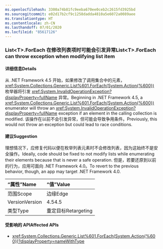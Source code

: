 ```yaml
---
ms.openlocfilehash: 3300a74b81fc9eeba670ee0ceb2c2615fd3925bd
ms.sourcegitcommit: e02d17b2cf9c1258dadda4810a5e6072a0089aee
ms.translationtype: HT
ms.contentlocale: zh-CN
ms.lasthandoff: 07/01/2020
ms.locfileid: "85617126"
---
```

### <a name="listlttgtforeach-can-throw-exception-when-modifying-list-item"></a><span data-ttu-id="664a3-101">List&lt;T&gt;.ForEach 在修改列表项时可能会引发异常</span><span class="sxs-lookup"><span data-stu-id="664a3-101">List&lt;T&gt;.ForEach can throw exception when modifying list item</span></span>

#### <a name="details"></a><span data-ttu-id="664a3-102">详细信息</span><span class="sxs-lookup"><span data-stu-id="664a3-102">Details</span></span>

<span data-ttu-id="664a3-103">从 .NET Framework 4.5 开始，如果修改了调用集合中的元素，<xref:System.Collections.Generic.List%601.ForEach(System.Action{%600})> 枚举器将引发 <xref:System.InvalidOperationException?displayProperty=fullName> 异常。</span><span class="sxs-lookup"><span data-stu-id="664a3-103">Beginning in .NET Framework 4.5, a <xref:System.Collections.Generic.List%601.ForEach(System.Action{%600})> enumerator will throw an <xref:System.InvalidOperationException?displayProperty=fullName> exception if an element in the calling collection is modified.</span></span> <span data-ttu-id="664a3-104">该操作在以前不会引发异常，但可能会导致争用条件。</span><span class="sxs-lookup"><span data-stu-id="664a3-104">Previously, this would not throw an exception but could lead to race conditions.</span></span>

#### <a name="suggestion"></a><span data-ttu-id="664a3-105">建议</span><span class="sxs-lookup"><span data-stu-id="664a3-105">Suggestion</span></span>

<span data-ttu-id="664a3-106">理想情况下，应修复代码以便在枚举列表元素时不会修改列表，因为这始终不是安全操作。</span><span class="sxs-lookup"><span data-stu-id="664a3-106">Ideally, code should be fixed to not modify lists while enumerating their elements because that is never a safe operation.</span></span> <span data-ttu-id="664a3-107">但是，若要还原到以前的行为，应用可面向 .NET Framework 4.0。</span><span class="sxs-lookup"><span data-stu-id="664a3-107">To revert to the previous behavior, though, an app may target .NET Framework 4.0.</span></span>

| <span data-ttu-id="664a3-108">“属性”</span><span class="sxs-lookup"><span data-stu-id="664a3-108">Name</span></span>    | <span data-ttu-id="664a3-109">“值”</span><span class="sxs-lookup"><span data-stu-id="664a3-109">Value</span></span>       |
|:--------|:------------|
| <span data-ttu-id="664a3-110">范围</span><span class="sxs-lookup"><span data-stu-id="664a3-110">Scope</span></span>   | <span data-ttu-id="664a3-111">边缘</span><span class="sxs-lookup"><span data-stu-id="664a3-111">Edge</span></span>        |
| <span data-ttu-id="664a3-112">Version</span><span class="sxs-lookup"><span data-stu-id="664a3-112">Version</span></span> | <span data-ttu-id="664a3-113">4.5</span><span class="sxs-lookup"><span data-stu-id="664a3-113">4.5</span></span>         |
| <span data-ttu-id="664a3-114">类型</span><span class="sxs-lookup"><span data-stu-id="664a3-114">Type</span></span>    | <span data-ttu-id="664a3-115">重定目标</span><span class="sxs-lookup"><span data-stu-id="664a3-115">Retargeting</span></span> |

#### <a name="affected-apis"></a><span data-ttu-id="664a3-116">受影响的 API</span><span class="sxs-lookup"><span data-stu-id="664a3-116">Affected APIs</span></span>

- <xref:System.Collections.Generic.List%601.ForEach(System.Action{%600})?displayProperty=nameWithType>
